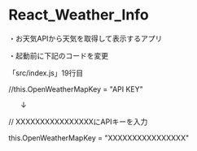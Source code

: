 # React_Weather_Info
・お天気APIから天気を取得して表示するアプリ

・起動前に下記のコードを変更

「src/index.js」19行目

//this.OpenWeatherMapKey = "API KEY"

       ↓

// XXXXXXXXXXXXXXXXにAPIキーを入力

this.OpenWeatherMapKey = "XXXXXXXXXXXXXXXX"
